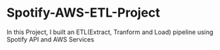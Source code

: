 # Spotify-AWS-ETL-Project
In this Project, I built an ETL(Extract, Tranform and Load) pipeline using Spotify API and AWS Services
